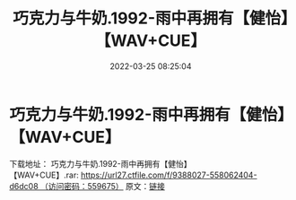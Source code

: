 ﻿---
title: 巧克力与牛奶.1992-雨中再拥有【健怡】【WAV+CUE】
date: 2022-03-25 08:25:04
categories: WAV车载音乐、镜像
tags: 华语中文
---
# 巧克力与牛奶.1992-雨中再拥有【健怡】【WAV+CUE】

下载地址：
巧克力与牛奶.1992-雨中再拥有【健怡】【WAV+CUE】.rar: https://url27.ctfile.com/f/9388027-558062404-d6dc08 （访问密码：559675）
原文：[链接](https://blog.sina.com.cn/s/blog_1647c7e7601030wdb.html)
